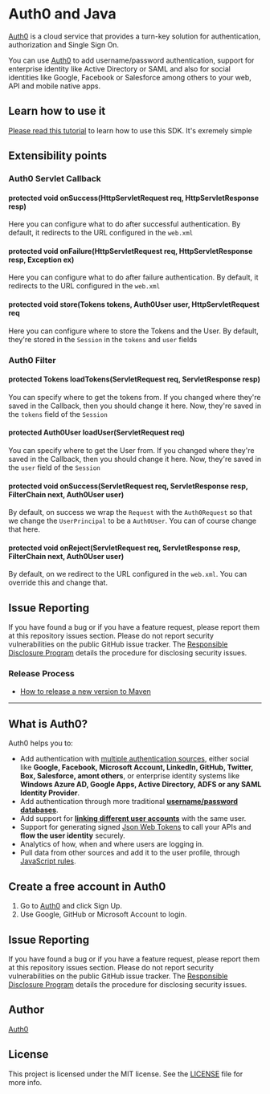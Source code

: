 # Auth0 and Java

[Auth0](https://www.auth0.com) is a cloud service that provides a turn-key solution for authentication, authorization and Single Sign On. 

You can use  [Auth0](https://www.auth0.com) to add username/password authentication, support for enterprise identity like Active Directory or SAML and also for social identities like Google, Facebook or Salesforce among others to your web, API and mobile native apps. 

## Learn how to use it

[Please read this tutorial](https://docs.auth0.com/server-platforms/java) to learn how to use this SDK. It's exremely simple

## Extensibility points
### Auth0 Servlet Callback

#### protected void onSuccess(HttpServletRequest req, HttpServletResponse resp)

Here you can configure what to do after successful authentication. By default, it redirects to the URL configured in the `web.xml`

####	protected void onFailure(HttpServletRequest req, HttpServletResponse resp, Exception ex) 

Here you can configure what to do after failure authentication. By default, it redirects to the URL configured in the `web.xml`
			
#### protected void store(Tokens tokens, Auth0User user, HttpServletRequest req

Here you can configure where to store the Tokens and the User. By default, they're stored in the `Session` in the `tokens` and `user` fields

### Auth0 Filter

#### protected Tokens loadTokens(ServletRequest req, ServletResponse resp)

You can specify where to get the tokens from. If you changed where they're saved in the Callback, then you should change it here. Now, they're saved in the `tokens` field of the `Session`

#### protected Auth0User loadUser(ServletRequest req)

You can specify where to get the User from. If you changed where they're saved in the Callback, then you should change it here. Now, they're saved in the `user` field of the `Session`

#### protected void onSuccess(ServletRequest req, ServletResponse resp, FilterChain next, Auth0User user)

By default, on success we wrap the `Request` with the `Auth0Request` so that we change the `UserPrincipal` to be a `Auth0User`. You can of course change that here.

#### protected void onReject(ServletRequest req, ServletResponse resp, FilterChain next, Auth0User user)

By default, on we redirect to the URL configured in the `web.xml`. You can override this and change that.

## Issue Reporting

If you have found a bug or if you have a feature request, please report them at this repository issues section. Please do not report security vulnerabilities on the public GitHub issue tracker. The [Responsible Disclosure Program](https://auth0.com/whitehat) details the procedure for disclosing security issues.

### Release Process

* [How to release a new version to Maven](https://github.com/auth0/auth0-java/blob/master/release.md)

---

## What is Auth0?

Auth0 helps you to:

* Add authentication with [multiple authentication sources](https://docs.auth0.com/identityproviders), either social like **Google, Facebook, Microsoft Account, LinkedIn, GitHub, Twitter, Box, Salesforce, amont others**, or enterprise identity systems like **Windows Azure AD, Google Apps, Active Directory, ADFS or any SAML Identity Provider**.
* Add authentication through more traditional **[username/password databases](https://docs.auth0.com/mysql-connection-tutorial)**.
* Add support for **[linking different user accounts](https://docs.auth0.com/link-accounts)** with the same user.
* Support for generating signed [Json Web Tokens](https://docs.auth0.com/jwt) to call your APIs and **flow the user identity** securely.
* Analytics of how, when and where users are logging in.
* Pull data from other sources and add it to the user profile, through [JavaScript rules](https://docs.auth0.com/rules).

## Create a free account in Auth0

1. Go to [Auth0](https://auth0.com) and click Sign Up.
2. Use Google, GitHub or Microsoft Account to login.

## Issue Reporting

If you have found a bug or if you have a feature request, please report them at this repository issues section. Please do not report security vulnerabilities on the public GitHub issue tracker. The [Responsible Disclosure Program](https://auth0.com/whitehat) details the procedure for disclosing security issues.

## Author

[Auth0](auth0.com)

## License

This project is licensed under the MIT license. See the [LICENSE](LICENSE.txt) file for more info.
